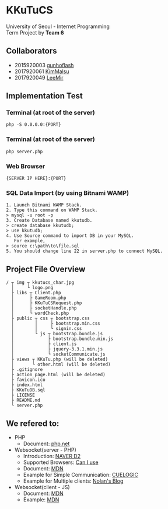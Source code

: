 # KKuTuCS
University of Seoul - Internet Programming\
Term Project by __Team 6__

## Collaborators
* 2015920003 [gunhoflash](https://github.com/gunhoflash)
* 2017920061 [KimMalsu](https://github.com/KimMalsu)
* 2017920049 [LeeMir](https://github.com/LeeMir)

## Implementation Test
### Terminal (at root of the server)
```
php -S 0.0.0.0:{PORT}
```
### Terminal (at root of the server)
```
php server.php
```
### Web Browser
```
{SERVER IP HERE}:{PORT}
```
### SQL Data Import (by using Bitnami WAMP)
```
1. Launch Bitnami WAMP Stack.
2. Type this command on WAMP Stack.
> mysql -u root -p
3. Create Database named kkutudb.
> create database kkutudb;
> use kkutudb;
4. Use Source command to import DB in your MySQL.
   For example,
> source c:\path\to\file.sql
5. You should change line 22 in server.php to connect MySQL.
```

## Project File Overview
```
/ ┬ img ┬ kkutucs_char.jpg
  │     └ logo.png
  ├ libs ┬ Client.php
  │      ├ GameRoom.php
  │      ├ KKuTuCSRequest.php
  │      ├ socketHandle.php
  │      └ wordCheck.php
  ├ public ┬ css ┬ bootstrap.css
  │        │     ├ bootstrap.min.css
  │        │     └ signin.css
  │        └ js ┬ bootstrap.bundle.js
  │             ├ bootstrap.bundle.min.js
  │             ├ client.js
  │             ├ jquery-3.3.1.min.js
  │             └ socketCommunicate.js
  ├ views ┬ KKuTu.php (will be deleted)
  │       └ other.html (will be deleted)
  ├ .gitignore
  ├ action_page.html (will be deleted)
  ├ favicon.ico
  ├ index.html
  ├ KKuTuDB.sql
  ├ LICENSE
  ├ README.md
  └ server.php
```

## We refered to:
* PHP
  * Document: [php.net](http://php.net/)
* Websocket(server - PHP)
  * Introduction: [NAVER D2](https://d2.naver.com/helloworld/1336)
  * Supported Browsers: [Can I use](https://caniuse.com/#search=websocket)
  * Document: [MDN](https://developer.mozilla.org/ko/docs/Web/API/WebSocket)
  * Example for Simple Communication: [CUELOGIC](https://www.cuelogic.com/blog/php-and-html5-websocket-server-and-client-communication)
  * Example for Multiple clients: [Nolan's Blog](https://www.nolanchou.com/?p=997&fbclid=IwAR2RI43qe_OkmmaCXOUC7wyDw6_lxljrnBctD-i2XVpPF-cn6arA9Uyxads)
* Websocket(client - JS)
  * Document: [MDN](https://developer.mozilla.org/ko/docs/Web/API/WebSocket)
  * Example: [MDN](https://developer.mozilla.org/ko/docs/WebSockets/Writing_WebSocket_client_applications)